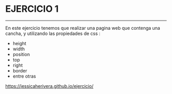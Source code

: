 # EJERCICIO 1
_________

En este ejercicio tenemos que realizar una pagina web que contenga una cancha,
y utilizando las propiedades de css :

* height
* width
* position
* top
* right
* border
* entre otras

https://jessicaherivera.github.io/ejercicio/
